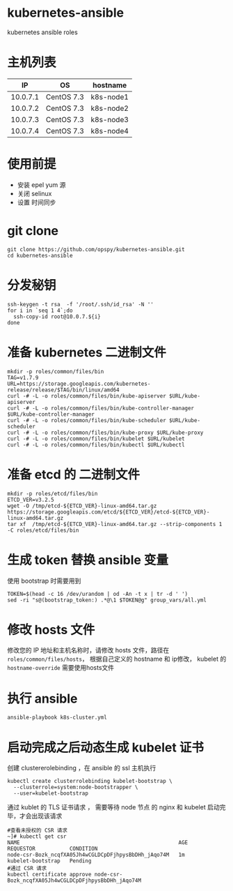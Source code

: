 # kubernetes-ansible
kubernetes ansible roles

# 主机列表

|IP|OS|hostname|
|---|---|---|
|10.0.7.1|CentOS 7.3|k8s-node1|
|10.0.7.2|CentOS 7.3|k8s-node2|
|10.0.7.3|CentOS 7.3|k8s-node3|
|10.0.7.4|CentOS 7.3|k8s-node4|


# 使用前提
- 安装 epel yum 源
- 关闭 selinux
- 设置 时间同步

# git clone
```
git clone https://github.com/opspy/kubernetes-ansible.git
cd kubernetes-ansible
```
# 分发秘钥
```
ssh-keygen -t rsa  -f '/root/.ssh/id_rsa' -N ''
for i in `seq 1 4`;do
  ssh-copy-id root@10.0.7.${i}
done
```

# 准备 kubernetes 二进制文件
```
mkdir -p roles/common/files/bin
TAG=v1.7.9
URL=https://storage.googleapis.com/kubernetes-release/release/$TAG/bin/linux/amd64
curl -# -L -o roles/common/files/bin/kube-apiserver $URL/kube-apiserver
curl -# -L -o roles/common/files/bin/kube-controller-manager $URL/kube-controller-manager
curl -# -L -o roles/common/files/bin/kube-scheduler $URL/kube-scheduler
curl -# -L -o roles/common/files/bin/kube-proxy $URL/kube-proxy
curl -# -L -o roles/common/files/bin/kubelet $URL/kubelet
curl -# -L -o roles/common/files/bin/kubectl $URL/kubectl
```

# 准备 etcd 的 二进制文件
```
mkdir -p roles/etcd/files/bin
ETCD_VER=v3.2.5
wget -O /tmp/etcd-${ETCD_VER}-linux-amd64.tar.gz https://storage.googleapis.com/etcd/${ETCD_VER}/etcd-${ETCD_VER}-linux-amd64.tar.gz
tar xf  /tmp/etcd-${ETCD_VER}-linux-amd64.tar.gz --strip-components 1 -C roles/etcd/files/bin
```
# 生成 token 替换 ansible 变量

使用 bootstrap 时需要用到
```
TOKEN=$(head -c 16 /dev/urandom | od -An -t x | tr -d ' ')
sed -ri "s@(bootstrap_token:) .*@\1 $TOKEN@g" group_vars/all.yml
```

# 修改 hosts 文件

修改您的 IP 地址和主机名称时，请修改 hosts 文件，路径在 `roles/common/files/hosts`， 根据自己定义的 hostname 和 ip修改， kubelet 的 `hostname-override` 需要使用hosts文件

# 执行 ansible
```
ansible-playbook k8s-cluster.yml
```

# 启动完成之后动态生成 kubelet 证书

创建 clustererolebinding ，在 ansible 的 ssl 主机执行
```
kubectl create clusterrolebinding kubelet-bootstrap \
  --clusterrole=system:node-bootstrapper \
  --user=kubelet-bootstrap
```
通过 kublet 的 TLS 证书请求 ， 需要等待 node 节点 的 nginx 和 kubelet 启动完毕，才会出现该请求
```
#查看未授权的 CSR 请求
~]# kubectl get csr
NAME                                                   AGE       REQUESTOR           CONDITION
node-csr-Bozk_ncqfXA05Jh4wCGLDCpDFjhpysBbDHh_jAqo74M   1m        kubelet-bootstrap   Pending
#通过 CSR 请求
kubectl certificate approve node-csr-Bozk_ncqfXA05Jh4wCGLDCpDFjhpysBbDHh_jAqo74M
```
